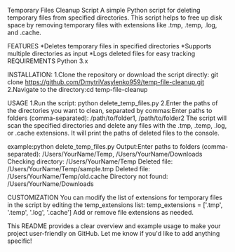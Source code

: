Temporary Files Cleanup Script
A simple Python script for deleting temporary files from specified directories. This script helps to free up disk space by removing temporary files with extensions like .tmp, .temp, .log, and .cache.

FEATURES
*Deletes temporary files in specified directories
*Supports multiple directories as input
*Logs deleted files for easy tracking
REQUIREMENTS
Python 3.x

INSTALLATION:
1.Clone the repository or download the script directly: git clone https://github.com/DmytriVasylenko959/temp-file-cleanup.git
2.Navigate to the directory:cd temp-file-cleanup

USAGE
1.Run the script: python delete_temp_files.py
2.Enter the paths of the directories you want to clean, separated by commas:Enter paths to folders (comma-separated): /path/to/folder1, /path/to/folder2
The script will scan the specified directories and delete any files with the .tmp, .temp, .log, or .cache extensions. It will print the paths of deleted files to the console.

example:python delete_temp_files.py
Output:Enter paths to folders (comma-separated): /Users/YourName/Temp, /Users/YourName/Downloads
Checking directory: /Users/YourName/Temp
Deleted file: /Users/YourName/Temp/sample.tmp
Deleted file: /Users/YourName/Temp/old.cache
Directory not found: /Users/YourName/Downloads

CUSTOMIZATION
You can modify the list of extensions for temporary files in the script by editing the temp_extensions list: temp_extensions = ['.tmp', '.temp', '.log', '.cache']
Add or remove file extensions as needed.

This README provides a clear overview and example usage to make your project user-friendly on GitHub. Let me know if you'd like to add anything specific!
